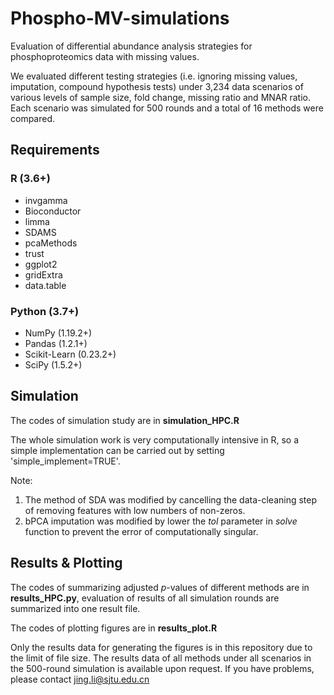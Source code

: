 # Phospho-MV-simulations
Evaluation of differential abundance analysis strategies for phosphoproteomics data with missing values.

We evaluated different testing strategies (i.e. ignoring missing values, imputation, compound hypothesis tests) under 3,234 data scenarios of various levels of sample size, fold change, missing ratio and MNAR ratio. Each scenario was simulated for 500 rounds and a total of 16 methods were compared.

## Requirements
### R (3.6+)
* invgamma
* Bioconductor
* limma
* SDAMS
* pcaMethods
* trust
* ggplot2
* gridExtra
* data.table

### Python (3.7+)
* NumPy (1.19.2+)
* Pandas (1.2.1+)
* Scikit-Learn (0.23.2+)
* SciPy (1.5.2+)

## Simulation
The codes of simulation study are in **simulation_HPC.R**

The whole simulation work is very computationally intensive in R, so a simple implementation can be carried out by setting 'simple_implement=TRUE'.

Note:
1. The method of SDA was modified by cancelling the data-cleaning step of removing features with low numbers of non-zeros.
2. bPCA imputation was modified by lower the _tol_ parameter in _solve_ function to prevent the error of computationally singular. 

## Results & Plotting
The codes of summarizing adjusted _p_-values of different methods are in **results_HPC.py**, evaluation of results of all simulation rounds are summarized into one result file.

The codes of plotting figures are in **results_plot.R**

Only the results data for generating the figures is in this repository due to the limit of file size.
The results data of all methods under all scenarios in the 500-round simulation is available upon request. 
If you have problems, please contact jing.li@sjtu.edu.cn
